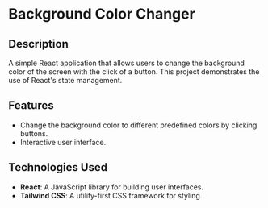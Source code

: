 # Background Color Changer

## Description
A simple React application that allows users to change the background color of the screen with the click of a button. This project demonstrates the use of React's state management.

## Features
- Change the background color to different predefined colors by clicking buttons.
- Interactive user interface.

## Technologies Used
- **React**: A JavaScript library for building user interfaces.
- **Tailwind CSS**: A utility-first CSS framework for styling.
